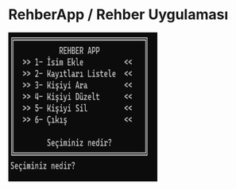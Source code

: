 <h1>RehberApp / Rehber Uygulaması</h1>
<img src="anamenü.png" width="300" height="300" alt="Örnek Resim"/>
